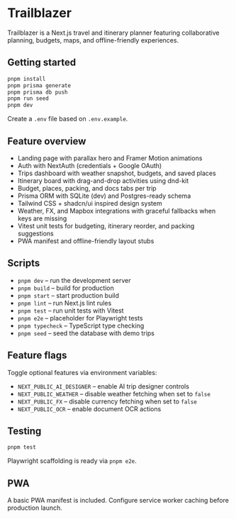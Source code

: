 # Trailblazer

Trailblazer is a Next.js travel and itinerary planner featuring collaborative planning, budgets, maps, and offline-friendly experiences.

## Getting started

```bash
pnpm install
pnpm prisma generate
pnpm prisma db push
pnpm run seed
pnpm dev
```

Create a `.env` file based on `.env.example`.

## Feature overview

- Landing page with parallax hero and Framer Motion animations
- Auth with NextAuth (credentials + Google OAuth)
- Trips dashboard with weather snapshot, budgets, and saved places
- Itinerary board with drag-and-drop activities using dnd-kit
- Budget, places, packing, and docs tabs per trip
- Prisma ORM with SQLite (dev) and Postgres-ready schema
- Tailwind CSS + shadcn/ui inspired design system
- Weather, FX, and Mapbox integrations with graceful fallbacks when keys are missing
- Vitest unit tests for budgeting, itinerary reorder, and packing suggestions
- PWA manifest and offline-friendly layout stubs

## Scripts

- `pnpm dev` – run the development server
- `pnpm build` – build for production
- `pnpm start` – start production build
- `pnpm lint` – run Next.js lint rules
- `pnpm test` – run unit tests with Vitest
- `pnpm e2e` – placeholder for Playwright tests
- `pnpm typecheck` – TypeScript type checking
- `pnpm seed` – seed the database with demo trips

## Feature flags

Toggle optional features via environment variables:

- `NEXT_PUBLIC_AI_DESIGNER` – enable AI trip designer controls
- `NEXT_PUBLIC_WEATHER` – disable weather fetching when set to `false`
- `NEXT_PUBLIC_FX` – disable currency fetching when set to `false`
- `NEXT_PUBLIC_OCR` – enable document OCR actions

## Testing

```bash
pnpm test
```

Playwright scaffolding is ready via `pnpm e2e`.

## PWA

A basic PWA manifest is included. Configure service worker caching before production launch.
